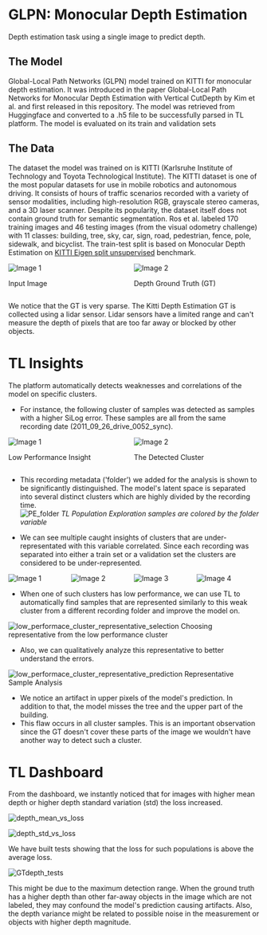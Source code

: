 

# GLPN: Monocular Depth Estimation 

Depth estimation task using a single image to predict depth.


## The Model
Global-Local Path Networks (GLPN) model trained on KITTI for monocular depth estimation. It was introduced in the paper Global-Local Path Networks for Monocular Depth Estimation with Vertical CutDepth by Kim et al. and first released in this repository. 
The model was retrieved from Huggingface and converted to a .h5 file to be successfully parsed in TL platform. The model is evaluated on its train and validation sets

## The Data
The dataset the model was trained on is KITTI (Karlsruhe Institute of Technology and Toyota Technological Institute). The KITTI dataset is one of the most popular datasets for use in mobile robotics and autonomous driving. It consists of hours of traffic scenarios recorded with a variety of sensor modalities, including high-resolution RGB, grayscale stereo cameras, and a 3D laser scanner. Despite its popularity, the dataset itself does not contain ground truth for semantic segmentation. Ros et al. labeled 170 training images and 46 testing images (from the visual odometry challenge) with 11 classes: building, tree, sky, car, sign, road, pedestrian, fence, pole, sidewalk, and bicyclist. 
The train-test split is based on Monocular Depth Estimation on [KITTI Eigen split unsupervised](https://paperswithcode.com/sota/monocular-depth-estimation-on-kitti-eigen-1) benchmark.



<div style="display: flex; justify-content: space-between;">
  <div style="flex: 1;">
    <img src="images/ImageSample.png" alt="Image 1">
    <p class="caption">Input Image</p>
  </div>
  <div style="flex: 1;">
    <img src="images/ImageGT.png" alt="Image 2">
    <p class="caption">Depth Ground Truth (GT) </p>
  </div>
</div>


We notice that the GT is very sparse. The Kitti Depth Estimation GT is collected using a lidar sensor. Lidar sensors have a limited range and can't measure the depth of pixels that are too far away or blocked by other objects. 

# TL Insights

The platform automatically detects weaknesses and correlations of the model on specific clusters.

* For instance, the following cluster of samples was detected as samples with a higher SiLog error. 
These samples are all from the same recording date (2011_09_26_drive_0052_sync).


<div style="display: flex; justify-content: space-between;">
  <div style="flex: 1;">
    <img src="images/low_performace_insight_1.png" alt="Image 1">
    <p class="caption">Low Performance Insight</p>
  </div>
  <div style="flex: 1;">
    <img src="images/PE_low_performace_cluster_1.png" alt="Image 2">
    <p class="caption">The Detected Cluster </p>
  </div>
</div>


* This recording metadata ('folder') we added for the analysis is shown to be significantly distinguished. The model's latent space is separated into several distinct clusters which are highly divided by the recording time.   
![PE_folder](images/PE_folder.png)
*TL Population Exploration samples are colored by the folder variable*



* We can see multiple caught insights of clusters that are under-representated with this variable correlated. 
Since each recording was separated into either a train set or a validation set the clusters are considered to be under-represented. 

<div style="display: flex; justify-content: space-between;">
  <div style="flex: 1;">
    <img src="images/under_rep_insights_1.png" alt="Image 1">
  </div>
  <div style="flex: 1;">
    <img src="images/under_rep_insights_2.png" alt="Image 2">
  </div>
  <div style="flex: 1;">
    <img src="images/under_rep_insights_3.png" alt="Image 3">
  </div>
  <div style="flex: 1;">
    <img src="images/under_rep_insights_4.png" alt="Image 4">
  </div>
</div>


* When one of such clusters has low performance, we can use TL to automatically find samples that are represented similarly 
to this weak cluster from a different recording folder and improve the model on.

![low_performace_cluster_representative_selection](images/low_performace_cluster_representative_selection.png)
Choosing representative from the low performance cluster 

* Also, we can qualitatively analyze this representative to better understand the errors. 

![low_performace_cluster_representative_prediction](images/low_performace_cluster_representative_prediction.png)
Representative Sample Analysis

* We notice an artifact in upper pixels of the model's prediction. In addition to that, the model misses the tree and the upper part of the building.
* This flaw occurs in all cluster samples. This is an important observation since the GT doesn't cover these parts of the image we wouldn't have another way to detect such a cluster. 


# TL Dashboard

From the dashboard, we instantly noticed that for images with higher mean depth or higher depth standard variation (std) the loss increased. 

![depth_mean_vs_loss](images/depth_mean_vs_loss.png)

![depth_std_vs_loss](images/depth_std_vs_loss.png)

We have built tests showing that the loss for such populations is above the average loss.

![GTdepth_tests](images/GTdepth_tests.png)

This might be due to the maximum detection range. When the ground truth has a higher depth than other far-away objects in the image which are not labeled, they may confound the model's prediction causing artifacts. Also, the depth variance might be related to possible noise in the measurement or objects with higher depth magnitude.  


  

